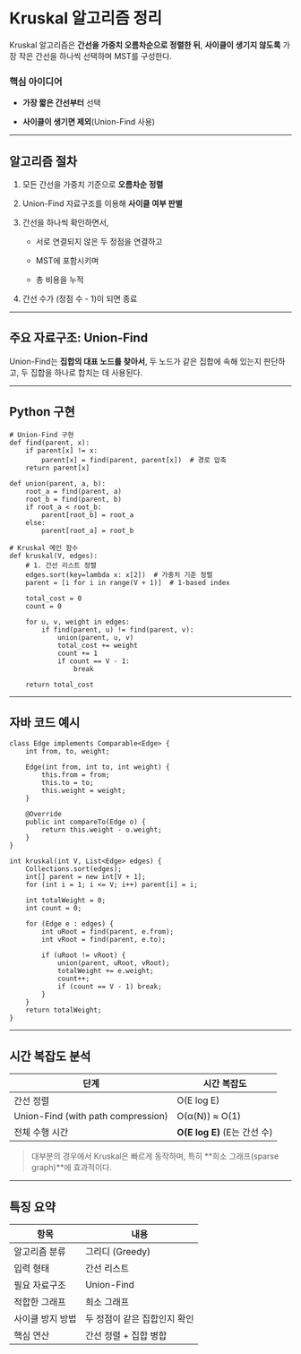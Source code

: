 # **Kruskal 알고리즘 정리**

Kruskal 알고리즘은 **간선을 가중치 오름차순으로 정렬한 뒤**, **사이클이 생기지 않도록** 가장 작은 간선을 하나씩 선택하며 MST를 구성한다.
  

### **핵심 아이디어**

- **가장 짧은 간선부터** 선택
    
- **사이클이 생기면 제외**(Union-Find 사용)


---

## **알고리즘 절차**

1. 모든 간선을 가중치 기준으로 **오름차순 정렬**
    
2. Union-Find 자료구조를 이용해 **사이클 여부 판별**
    
3. 간선을 하나씩 확인하면서,
    
    - 서로 연결되지 않은 두 정점을 연결하고
        
    - MST에 포함시키며
        
    - 총 비용을 누적
        
    
4. 간선 수가 (정점 수 - 1)이 되면 종료
    

---

## **주요 자료구조: Union-Find**

Union-Find는 **집합의 대표 노드를 찾아서**, 두 노드가 같은 집합에 속해 있는지 판단하고, 두 집합을 하나로 합치는 데 사용된다.

---
## **Python 구현**

```
# Union-Find 구현
def find(parent, x):
    if parent[x] != x:
        parent[x] = find(parent, parent[x])  # 경로 압축
    return parent[x]

def union(parent, a, b):
    root_a = find(parent, a)
    root_b = find(parent, b)
    if root_a < root_b:
        parent[root_b] = root_a
    else:
        parent[root_a] = root_b

# Kruskal 메인 함수
def kruskal(V, edges):
    # 1. 간선 리스트 정렬
    edges.sort(key=lambda x: x[2])  # 가중치 기준 정렬
    parent = [i for i in range(V + 1)]  # 1-based index

    total_cost = 0
    count = 0

    for u, v, weight in edges:
        if find(parent, u) != find(parent, v):
            union(parent, u, v)
            total_cost += weight
            count += 1
            if count == V - 1:
                break

    return total_cost
```

---
## **자바 코드 예시**

```
class Edge implements Comparable<Edge> {
    int from, to, weight;

    Edge(int from, int to, int weight) {
        this.from = from;
        this.to = to;
        this.weight = weight;
    }

    @Override
    public int compareTo(Edge o) {
        return this.weight - o.weight;
    }
}

int kruskal(int V, List<Edge> edges) {
    Collections.sort(edges);
    int[] parent = new int[V + 1];
    for (int i = 1; i <= V; i++) parent[i] = i;

    int totalWeight = 0;
    int count = 0;

    for (Edge e : edges) {
        int uRoot = find(parent, e.from);
        int vRoot = find(parent, e.to);

        if (uRoot != vRoot) {
            union(parent, uRoot, vRoot);
            totalWeight += e.weight;
            count++;
            if (count == V - 1) break;
        }
    }
    return totalWeight;
}
```

---

## **시간 복잡도 분석**

| **단계**                             | **시간 복잡도**               |
| ---------------------------------- | ------------------------ |
| 간선 정렬                              | O(E log E)               |
| Union-Find (with path compression) | O(α(N)) ≈ O(1)           |
| 전체 수행 시간                           | **O(E log E)** (E는 간선 수) |

> 대부분의 경우에서 Kruskal은 빠르게 동작하며, 특히 **희소 그래프(sparse graph)**에 효과적이다.

---

## **특징 요약**

|**항목**|**내용**|
|---|---|
|알고리즘 분류|그리디 (Greedy)|
|입력 형태|간선 리스트|
|필요 자료구조|Union-Find|
|적합한 그래프|희소 그래프|
|사이클 방지 방법|두 정점이 같은 집합인지 확인|
|핵심 연산|간선 정렬 + 집합 병합|
